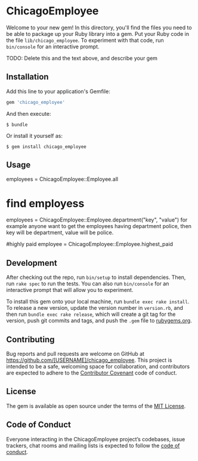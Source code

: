 # ChicagoEmployee

Welcome to your new gem! In this directory, you'll find the files you need to be able to package up your Ruby library into a gem. Put your Ruby code in the file `lib/chicago_employee`. To experiment with that code, run `bin/console` for an interactive prompt.

TODO: Delete this and the text above, and describe your gem

## Installation

Add this line to your application's Gemfile:

```ruby
gem 'chicago_employee'
```

And then execute:

    $ bundle

Or install it yourself as:

    $ gem install chicago_employee

## Usage

employees = ChicagoEmployee::Employee.all

# find employess
employees =  ChicagoEmployee::Employee.department("key", "value")
 for example anyone want to get the employees having department police, then key will be department, value will be police. 

#highly paid
employee = ChicagoEmployee::Employee.highest_paid

## Development

After checking out the repo, run `bin/setup` to install dependencies. Then, run `rake spec` to run the tests. You can also run `bin/console` for an interactive prompt that will allow you to experiment.

To install this gem onto your local machine, run `bundle exec rake install`. To release a new version, update the version number in `version.rb`, and then run `bundle exec rake release`, which will create a git tag for the version, push git commits and tags, and push the `.gem` file to [rubygems.org](https://rubygems.org).

## Contributing

Bug reports and pull requests are welcome on GitHub at https://github.com/[USERNAME]/chicago_employee. This project is intended to be a safe, welcoming space for collaboration, and contributors are expected to adhere to the [Contributor Covenant](http://contributor-covenant.org) code of conduct.

## License

The gem is available as open source under the terms of the [MIT License](http://opensource.org/licenses/MIT).

## Code of Conduct

Everyone interacting in the ChicagoEmployee project’s codebases, issue trackers, chat rooms and mailing lists is expected to follow the [code of conduct](https://github.com/[USERNAME]/chicago_employee/blob/master/CODE_OF_CONDUCT.md).
